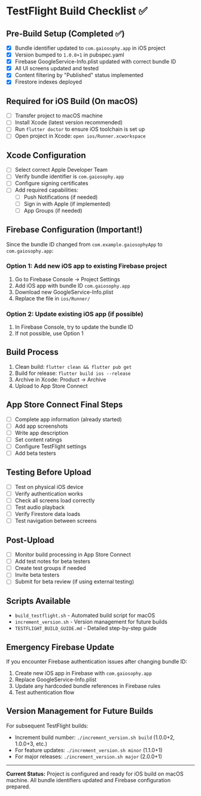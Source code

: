 # TestFlight Build Checklist ✅

## Pre-Build Setup (Completed ✅)
- [x] Bundle identifier updated to `com.gaiosophy.app` in iOS project
- [x] Version bumped to `1.0.0+1` in pubspec.yaml
- [x] Firebase GoogleService-Info.plist updated with correct bundle ID
- [x] All UI screens updated and tested
- [x] Content filtering by "Published" status implemented
- [x] Firestore indexes deployed

## Required for iOS Build (On macOS)
- [ ] Transfer project to macOS machine
- [ ] Install Xcode (latest version recommended)
- [ ] Run `flutter doctor` to ensure iOS toolchain is set up
- [ ] Open project in Xcode: `open ios/Runner.xcworkspace`

## Xcode Configuration
- [ ] Select correct Apple Developer Team
- [ ] Verify bundle identifier is `com.gaiosophy.app`
- [ ] Configure signing certificates
- [ ] Add required capabilities:
  - [ ] Push Notifications (if needed)
  - [ ] Sign in with Apple (if implemented)
  - [ ] App Groups (if needed)

## Firebase Configuration (Important!)
Since the bundle ID changed from `com.example.gaiosophyApp` to `com.gaiosophy.app`:

### Option 1: Add new iOS app to existing Firebase project
1. Go to Firebase Console → Project Settings
2. Add iOS app with bundle ID `com.gaiosophy.app`
3. Download new GoogleService-Info.plist
4. Replace the file in `ios/Runner/`

### Option 2: Update existing iOS app (if possible)
1. In Firebase Console, try to update the bundle ID
2. If not possible, use Option 1

## Build Process
1. Clean build: `flutter clean && flutter pub get`
2. Build for release: `flutter build ios --release`
3. Archive in Xcode: Product → Archive
4. Upload to App Store Connect

## App Store Connect Final Steps
- [ ] Complete app information (already started)
- [ ] Add app screenshots
- [ ] Write app description
- [ ] Set content ratings
- [ ] Configure TestFlight settings
- [ ] Add beta testers

## Testing Before Upload
- [ ] Test on physical iOS device
- [ ] Verify authentication works
- [ ] Check all screens load correctly
- [ ] Test audio playback
- [ ] Verify Firestore data loads
- [ ] Test navigation between screens

## Post-Upload
- [ ] Monitor build processing in App Store Connect
- [ ] Add test notes for beta testers
- [ ] Create test groups if needed
- [ ] Invite beta testers
- [ ] Submit for beta review (if using external testing)

## Scripts Available
- `build_testflight.sh` - Automated build script for macOS
- `increment_version.sh` - Version management for future builds
- `TESTFLIGHT_BUILD_GUIDE.md` - Detailed step-by-step guide

## Emergency Firebase Update
If you encounter Firebase authentication issues after changing bundle ID:
1. Create new iOS app in Firebase with `com.gaiosophy.app`
2. Replace GoogleService-Info.plist
3. Update any hardcoded bundle references in Firebase rules
4. Test authentication flow

## Version Management for Future Builds
For subsequent TestFlight builds:
- Increment build number: `./increment_version.sh build` (1.0.0+2, 1.0.0+3, etc.)
- For feature updates: `./increment_version.sh minor` (1.1.0+1)
- For major releases: `./increment_version.sh major` (2.0.0+1)

---
**Current Status:** Project is configured and ready for iOS build on macOS machine. All bundle identifiers updated and Firebase configuration prepared.

